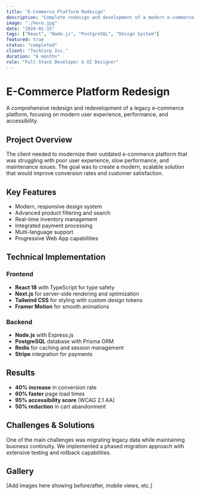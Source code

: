 ```yaml
---
title: "E-Commerce Platform Redesign"
description: "Complete redesign and development of a modern e-commerce platform"
image: "./hero.jpg"
date: "2024-01-15"
tags: ["React", "Node.js", "PostgreSQL", "Design System"]
featured: true
status: "completed"
client: "TechCorp Inc."
duration: "6 months"
role: "Full-Stack Developer & UI Designer"
---
```


# E-Commerce Platform Redesign

A comprehensive redesign and redevelopment of a legacy e-commerce platform, focusing on modern user experience, performance, and accessibility.

## Project Overview

The client needed to modernize their outdated e-commerce platform that was struggling with poor user experience, slow performance, and maintenance issues. The goal was to create a modern, scalable solution that would improve conversion rates and customer satisfaction.

## Key Features

- Modern, responsive design system
- Advanced product filtering and search
- Real-time inventory management
- Integrated payment processing
- Multi-language support
- Progressive Web App capabilities

## Technical Implementation

### Frontend
- **React 18** with TypeScript for type safety
- **Next.js** for server-side rendering and optimization
- **Tailwind CSS** for styling with custom design tokens
- **Framer Motion** for smooth animations

### Backend
- **Node.js** with Express.js
- **PostgreSQL** database with Prisma ORM
- **Redis** for caching and session management
- **Stripe** integration for payments

## Results

- **40% increase** in conversion rate
- **60% faster** page load times
- **95% accessibility score** (WCAG 2.1 AA)
- **50% reduction** in cart abandonment

## Challenges & Solutions

One of the main challenges was migrating legacy data while maintaining business continuity. We implemented a phased migration approach with extensive testing and rollback capabilities.

## Gallery

[Add images here showing before/after, mobile views, etc.]
